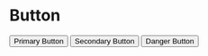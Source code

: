 # Button

<script setup lang="ts">
import { Button } from 'sphere-ui'
</script>

<Button type="primary">Primary Button</Button>
<Button type="secondary">Secondary Button</Button>
<Button type="danger">Danger Button</Button>
